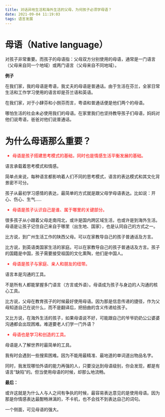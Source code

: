 ```yaml
---
title: 对话异地生活和海外生活的父母，为何孩子必须学母语？
date: 2021-09-04 11:19:03
tags: 语言发展
---
```


# 母语（Native language）
对孩子非常重要。而孩子的母语指：父母双方分别使用的母语，通常是一门语言（父母来自同一个地域）或两门语言（父母来自不同地域）。

**例子** 

在我们家，我的母语是粤语，我丈夫的母语是普通话。由于生活在芬兰，全家日常生活和工作学习使用的语言却是芬兰语和英语。

在我们家，对于小肆芬和小捌芬而言，粤语和普通话便是他们两个的母语。

哪怕生活的社会未必使用我们的母语。在家里我们也坚持教导孩子们母语，妈妈对他们说粤语，爸爸对他们说普通话。

# 为什么母语那么重要？

<font color=red>
<ul>
 <li>母语是孩子搭建思考模式的基础，同时也是情感生活平衡发展的基础。</li>
 </ul>
 </font>
    
语言承载着思考模式和情感。

简单点来说，每种语言都影响着人们不同的思考模式，语言的表达模式和其文化背景密不可分。

孩子从最初学习感情的表达，最简单的方式就是跟父母学母语表达。比如说：开心、伤心、生气.....

<font color=red>
<ul>
 <li>母语是孩子认识自己是谁、属于哪里的关键部分。</li>
 </ul>
 </font>

很多孩子从小跟着父母走南闯北，或许是国内跨区域生活，也或许是到海外生活。母语是让孩子记住自己来自于哪里（出生地、国家），也是认同自己的方式之一。

比方说，到广州生活工作的陕西父母。可以在家教导自己的孩子普通话及方言。

比方说，到英语类国家生活的家庭。可以在家教导自己的孩子普通话及方言。孩子的国籍是中国，孩子需要接受祖国的文化熏陶，他们是中国人。

<font color=red>
<ul>
 <li>母语是孩子与家庭、亲人和朋友的纽带。</li>
 </ul>
 </font>

 语言本是沟通的工具。

不是所有人都能掌握多门语言（方言或外语）。母语成为孩子与身边的人沟通的核心工具。

比方说，父母在教育孩子的时候最好使用母语。因为那是信息传递的捷径，作为父母知道自己在说什么，而不是翻译后，把扭曲的含义传递给孩子。

又比方说，在海外生活的孩子，如果母语说不好，可能跟自己的爷爷奶奶公公婆婆沟通都会出现困难。难道要老人们学一门外语？

<font color=red>
<ul>
 <li>母语也是学习和创造的工具。</li>
 </ul>
 </font>

母语是人了解世界时最简单的工具。

我有时会遇到一些搜索困难。因为不能用最精准、最地道的单词道出物品名字。

同时，我发现哪怕外语的能力再强的人，只要没达到母语级别，你会发现，都是有语言“缺陷”的。但当使用母语的时候，却那么地流畅。

**最后：**

或许这就是为什么人与人之间有争执的时候，最容易表达意见的是使用母语。因为那是你情感表达最酣畅淋漓的，不卡机，也不会找不到表达自己的词句。

一个侧面，可见母语的强大。


